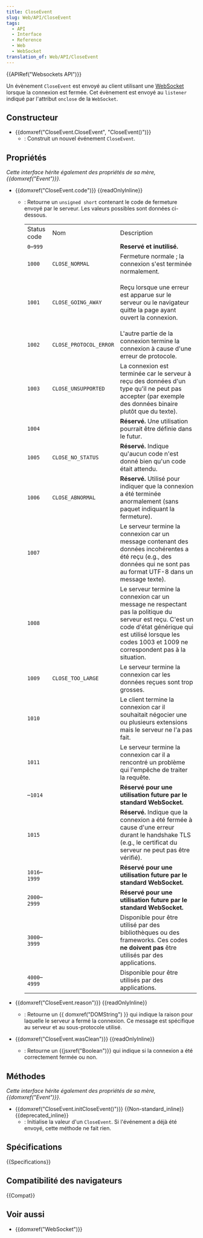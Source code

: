 ```yaml
---
title: CloseEvent
slug: Web/API/CloseEvent
tags:
  - API
  - Interface
  - Reference
  - Web
  - WebSocket
translation_of: Web/API/CloseEvent
---
```

{{APIRef("Websockets API")}}

Un évènement `CloseEvent` est envoyé au client utilisant une [WebSocket](/fr/docs/Glossary/WebSockets) lorsque la connexion est fermée. Cet évènement est envoyé au `listener` indiqué par l'attribut `onclose` de la `WebSocket`.

## Constructeur

- {{domxref("CloseEvent.CloseEvent", "CloseEvent()")}}
  - : Construit un nouvel événement `CloseEvent`.

## Propriétés

_Cette interface hérite également des propriétés de sa mère, {{domxref("Event")}}._

- {{domxref("CloseEvent.code")}} {{readOnlyInline}}

  - : Retourne un `unsigned short` contenant le code de fermeture envoyé par le serveur. Les valeurs possibles sont données ci-dessous.

    <table class="standard-table">
      <tbody>
        <tr>
          <td class="header">Status code</td>
          <td class="header">Nom</td>
          <td class="header">Description</td>
        </tr>
        <tr>
          <td><code>0</code>–<code>999</code></td>
          <td></td>
          <td><strong>Reservé et inutilisé.</strong></td>
        </tr>
        <tr>
          <td><code>1000</code></td>
          <td><code>CLOSE_NORMAL</code></td>
          <td>Fermeture normale ; la connexion s'est terminée normalement.</td>
        </tr>
        <tr>
          <td><code>1001</code></td>
          <td><code>CLOSE_GOING_AWAY</code></td>
          <td>
            <p>
              Reçu lorsque une erreur est apparue sur le serveur ou le navigateur
              quitte la page ayant ouvert la connexion.
            </p>
          </td>
        </tr>
        <tr>
          <td><code>1002</code></td>
          <td><code>CLOSE_PROTOCOL_ERROR</code></td>
          <td>
            L'autre partie de la connexion termine la connexion à cause d'une erreur
            de protocole.
          </td>
        </tr>
        <tr>
          <td><code>1003</code></td>
          <td><code>CLOSE_UNSUPPORTED</code></td>
          <td>
            La connexion est terminée car le serveur à reçu des données d'un type
            qu'il ne peut pas accepter (par exemple des données binaire plutôt que
            du texte).
          </td>
        </tr>
        <tr>
          <td><code>1004</code></td>
          <td></td>
          <td>
            <strong>Réservé.</strong> Une utilisation pourrait être définie dans le
            futur.
          </td>
        </tr>
        <tr>
          <td><code>1005</code></td>
          <td><code>CLOSE_NO_STATUS</code></td>
          <td>
            <strong>Réservé.</strong> Indique qu'aucun code n'est donné bien qu'un
            code était attendu.
          </td>
        </tr>
        <tr>
          <td><code>1006</code></td>
          <td><code>CLOSE_ABNORMAL</code></td>
          <td>
            <strong>Réservé.</strong> Utilisé pour indiquer que la connexion a été
            terminée anormalement (sans paquet indiquant la fermeture).
          </td>
        </tr>
        <tr>
          <td><code>1007</code></td>
          <td></td>
          <td>
            Le serveur termine la connexion car un message contenant des données
            incohérentes a été reçu (e.g., des données qui ne sont pas au format
            UTF-8 dans un message texte).
          </td>
        </tr>
        <tr>
          <td><code>1008</code></td>
          <td></td>
          <td>
            Le serveur termine la connexion car un message ne respectant pas la
            politique du serveur est reçu. C'est un code d'état générique qui est
            utilisé lorsque les codes 1003 et 1009 ne correspondent pas à la
            situation.
          </td>
        </tr>
        <tr>
          <td><code>1009</code></td>
          <td><code>CLOSE_TOO_LARGE</code></td>
          <td>
            Le serveur termine la connexion car les données reçues sont trop
            grosses.
          </td>
        </tr>
        <tr>
          <td><code>1010</code></td>
          <td></td>
          <td>
            Le client termine la connexion car il souhaitait négocier une ou
            plusieurs extensions mais le serveur ne l'a pas fait.
          </td>
        </tr>
        <tr>
          <td><code>1011</code></td>
          <td></td>
          <td>
            Le serveur termine la connexion car il a rencontré un problème qui
            l'empêche de traiter la requête.
          </td>
        </tr>
        <tr>
          <td>–<code>1014</code></td>
          <td></td>
          <td>
            <strong
              >Réservé pour une utilisation future par le standard
              WebSocket.</strong
            >
          </td>
        </tr>
        <tr>
          <td><code>1015</code></td>
          <td></td>
          <td>
            <strong>Réservé.</strong> Indique que la connexion a été fermée à cause
            d'une erreur durant le handshake TLS (e.g., le certificat du serveur ne
            peut pas être vérifié).
          </td>
        </tr>
        <tr>
          <td><code>1016</code>–<code>1999</code></td>
          <td></td>
          <td>
            <strong
              >Réservé pour une utilisation future par le standard
              WebSocket.</strong
            >
          </td>
        </tr>
        <tr>
          <td><code>2000</code>–<code>2999</code></td>
          <td></td>
          <td>
            <strong
              >Réservé pour une utilisation future par le standard
              WebSocket.</strong
            >
          </td>
        </tr>
        <tr>
          <td><code>3000</code>–<code>3999</code></td>
          <td></td>
          <td>
            Disponible pour être utilisé par des bibliothèques ou des frameworks.
            Ces codes <strong>ne doivent pas</strong> être utilisés par des
            applications.
          </td>
        </tr>
        <tr>
          <td><code>4000</code>–<code>4999</code></td>
          <td></td>
          <td>Disponible pour être utilisés par des applications.</td>
        </tr>
      </tbody>
    </table>

- {{domxref("CloseEvent.reason")}} {{readOnlyInline}}
  - : Retourne un {{ domxref("DOMString") }} qui indique la raison pour laquelle le serveur a fermé la connexion. Ce message est spécifique au serveur et au sous-protocole utilisé.
- {{domxref("CloseEvent.wasClean")}} {{readOnlyInline}}
  - : Retourne un {{jsxref("Boolean")}} qui indique si la connexion a été correctement fermée ou non.

## Méthodes

_Cette interface hérite également des propriétés de sa mère, {{domxref("Event")}}._

- {{domxref("CloseEvent.initCloseEvent()")}} {{Non-standard_inline}} {{deprecated_inline}}
  - : Initialise la valeur d'un `CloseEvent`. Si l'événement a déjà été envoyé, cette méthode ne fait rien.

## Spécifications

{{Specifications}}

## Compatibilité des navigateurs

{{Compat}}

## Voir aussi

- {{domxref("WebSocket")}}
